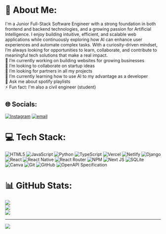 
# 💫 About Me:
I'm a Junior Full-Stack Software Engineer with a strong foundation in both frontend and backend technologies, and a growing passion for Artificial Intelligence. I enjoy building intuitive, efficient, and scalable web applications while continuously exploring how AI can enhance user experiences and automate complex tasks. With a curiosity-driven mindset, I’m always looking for opportunities to learn, collaborate, and contribute to meaningful tech solutions that make a real impact.<br/>
🔭 I’m currently working on building websites for growing businesses<br>👯 I’m looking to collaborate on startup ideas<br>🤝 I’m looking for partners in all my projects<br>🌱 I’m currently learning how to use AI to my advantage as a developer<br>💬 Ask me about spotify playlists<br>⚡ Fun fact: I'm also a civil engineer (student)


## 🌐 Socials:
[![Instagram](https://img.shields.io/badge/Instagram-%23E4405F.svg?logo=Instagram&logoColor=white)](https://instagram.com/git-gatere) [![email](https://img.shields.io/badge/Email-D14836?logo=gmail&logoColor=white)](mailto:gitgatere@gmail.com) 

# 💻 Tech Stack:
![HTML5](https://img.shields.io/badge/html5-%23E34F26.svg?style=for-the-badge&logo=html5&logoColor=white) ![JavaScript](https://img.shields.io/badge/javascript-%23323330.svg?style=for-the-badge&logo=javascript&logoColor=%23F7DF1E) ![Python](https://img.shields.io/badge/python-3670A0?style=for-the-badge&logo=python&logoColor=ffdd54) ![TypeScript](https://img.shields.io/badge/typescript-%23007ACC.svg?style=for-the-badge&logo=typescript&logoColor=white) ![Vercel](https://img.shields.io/badge/vercel-%23000000.svg?style=for-the-badge&logo=vercel&logoColor=white) ![Netlify](https://img.shields.io/badge/netlify-%23000000.svg?style=for-the-badge&logo=netlify&logoColor=#00C7B7) ![Django](https://img.shields.io/badge/django-%23092E20.svg?style=for-the-badge&logo=django&logoColor=white) ![React](https://img.shields.io/badge/react-%2320232a.svg?style=for-the-badge&logo=react&logoColor=%2361DAFB) ![React Native](https://img.shields.io/badge/react_native-%2320232a.svg?style=for-the-badge&logo=react&logoColor=%2361DAFB) ![React Router](https://img.shields.io/badge/React_Router-CA4245?style=for-the-badge&logo=react-router&logoColor=white) ![NPM](https://img.shields.io/badge/NPM-%23CB3837.svg?style=for-the-badge&logo=npm&logoColor=white) ![Next JS](https://img.shields.io/badge/Next-black?style=for-the-badge&logo=next.js&logoColor=white) ![SQLite](https://img.shields.io/badge/sqlite-%2307405e.svg?style=for-the-badge&logo=sqlite&logoColor=white) ![Canva](https://img.shields.io/badge/Canva-%2300C4CC.svg?style=for-the-badge&logo=Canva&logoColor=white) ![Git](https://img.shields.io/badge/git-%23F05033.svg?style=for-the-badge&logo=git&logoColor=white) ![GitHub](https://img.shields.io/badge/github-%23121011.svg?style=for-the-badge&logo=github&logoColor=white) ![OpenAPI Specification](https://img.shields.io/badge/openapiinitiative-%23000000.svg?style=for-the-badge&logo=openapiinitiative&logoColor=white)
# 📊 GitHub Stats:
![](https://github-readme-stats.vercel.app/api?username=gitgatere&theme=dark&hide_border=false&include_all_commits=false&count_private=false)<br/>
![](https://nirzak-streak-stats.vercel.app/?user=gitgatere&theme=dark&hide_border=false)<br/>
![](https://github-readme-stats.vercel.app/api/top-langs/?username=gitgatere&theme=dark&hide_border=false&include_all_commits=false&count_private=false&layout=compact)

---
[![](https://visitcount.itsvg.in/api?id=gitgatere&icon=0&color=0)](https://visitcount.itsvg.in)

<!-- Proudly created with GPRM ( https://gprm.itsvg.in ) -->
